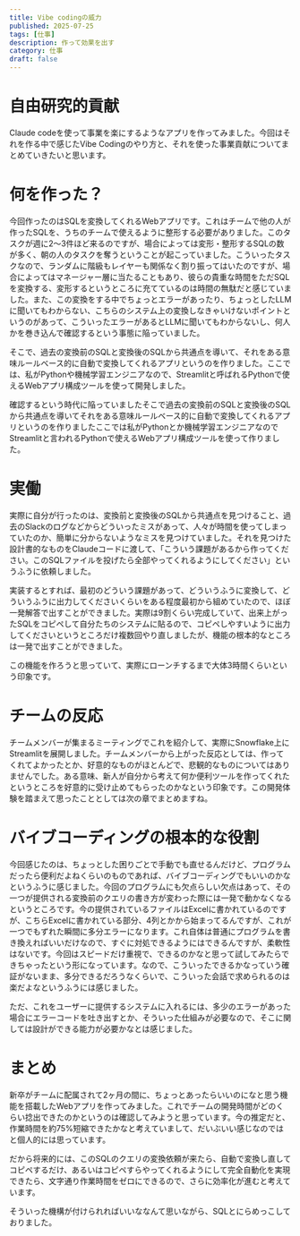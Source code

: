 ```yaml
---
title: Vibe codingの威力
published: 2025-07-25
tags: [仕事]
description: 作って効果を出す
category: 仕事
draft: false
---
```


# 自由研究的貢献


Claude codeを使って事業を楽にするようなアプリを作ってみました。今回はそれを作る中で感じたVibe Codingのやり方と、それを使った事業貢献についてまとめていきたいと思います。

# 何を作った？

今回作ったのはSQLを変換してくれるWebアプリです。これはチームで他の人が作ったSQLを、うちのチームで使えるように整形する必要がありました。このタスクが週に2〜3件ほど来るのですが、場合によっては変形・整形するSQLの数が多く、朝の人のタスクを奪うということが起こっていました。こういったタスクなので、ランダムに階級もレイヤーも関係なく割り振ってはいたのですが、場合によってはマネージャー層に当たることもあり、彼らの貴重な時間をただSQLを変換する、変形するというところに充てているのは時間の無駄だと感じていました。また、この変換をする中でちょっとエラーがあったり、ちょっとしたLLMに聞いてもわからない、こちらのシステム上の変換しなきゃいけないポイントというのがあって、こういったエラーがあるとLLMに聞いてもわからないし、何人かを巻き込んで確認するという事態に陥っていました。

そこで、過去の変換前のSQLと変換後のSQLから共通点を導いて、それをある意味ルールベース的に自動で変換してくれるアプリというのを作りました。ここでは、私がPythonや機械学習エンジニアなので、Streamlitと呼ばれるPythonで使えるWebアプリ構成ツールを使って開発しました。

確認するという時代に陥っていましたそこで過去の変換前のSQLと変換後のSQLから共通点を導いてそれをある意味ルールベース的に自動で変換してくれるアプリというのを作りましたここでは私がPythonとか機械学習エンジニアなのでStreamlitと言われるPythonで使えるWebアプリ構成ツールを使って作りました。


# 実働

実際に自分が行ったのは、変換前と変換後のSQLから共通点を見つけること、過去のSlackのログなどからどういったミスがあって、人々が時間を使ってしまっていたのか、簡単に分からないようなミスを見つけていました。それを見つけた設計書的なものをClaudeコードに渡して、「こういう課題があるから作ってください。このSQLファイルを投げたら全部やってくれるようにしてください」というふうに依頼しました。

実装するとすれば、最初のどういう課題があって、どういうふうに変換して、どういうふうに出力してくださいくらいをある程度最初から組めていたので、ほぼ一発解答で出すことができました。実際は9割くらい完成していて、出来上がったSQLをコピペして自分たちのシステムに貼るので、コピペしやすいように出力してくださいというところだけ複数回やり直しましたが、機能の根本的なところは一発で出すことができました。

この機能を作ろうと思っていて、実際にローンチするまで大体3時間くらいという印象です。


# チームの反応

チームメンバーが集まるミーティングでこれを紹介して、実際にSnowflake上にStreamlitを展開しました。チームメンバーから上がった反応としては、作ってくれてよかったとか、好意的なものがほとんどで、悲観的なものについてはありませんでした。ある意味、新人が自分から考えて何か便利ツールを作ってくれたというところを好意的に受け止めてもらったのかなという印象です。この開発体験を踏まえて思ったこととしては次の章でまとめますね。

# バイブコーディングの根本的な役割

今回感じたのは、ちょっとした困りごとで手動でも直せるんだけど、プログラムだったら便利だよねくらいのものであれば、バイブコーディングでもいいのかなというふうに感じました。今回のプログラムにも欠点らしい欠点はあって、その一つが提供される変換前のクエリの書き方が変わった際には一発で動かなくなるというところです。今の提供されているファイルはExcelに書かれているのですが、こちらExcelに書かれている部分、4列とかから始まってるんですが、これが一つでもずれた瞬間に多分エラーになります。これ自体は普通にプログラムを書き換えればいいだけなので、すぐに対処できるようにはできるんですが、柔軟性はないです。今回はスピードだけ重視で、できるのかなと思って試してみたらできちゃったという形になっています。なので、こういったできるかなっていう確証がないまま、多分できるだろうなくらいで、こういった会話で求められるのは楽だよなというふうには感じました。

ただ、これをユーザーに提供するシステムに入れるには、多少のエラーがあった場合にエラーコードを吐き出すとか、そういった仕組みが必要なので、そこに関しては設計ができる能力が必要かなとは感じました。

# まとめ

新卒がチームに配属されて2ヶ月の間に、ちょっとあったらいいのになと思う機能を搭載したWebアプリを作ってみました。これでチームの開発時間がどのくらい捻出できたのかというのは確認してみようと思っています。今の推定だと、作業時間を約75%短縮できたかなと考えていまして、だいぶいい感じなのではと個人的には思っています。

だから将来的には、このSQLのクエリの変換依頼が来たら、自動で変換し直してコピペするだけ、あるいはコピペすらやってくれるようにして完全自動化を実現できたら、文字通り作業時間をゼロにできるので、さらに効率化が進むと考えています。

そういった機構が付けられればいいななんて思いながら、SQLとにらめっこしておりました。

